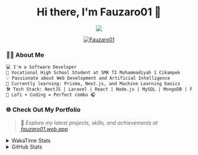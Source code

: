 <h1 align="center">Hi there, I'm Fauzaro01 👋</h1>

<p align="center">
  <img src="https://readme-typing-svg.herokuapp.com?font=Fira+Code&size=22&pause=1000&center=true&vCenter=true&width=460&lines=Full+Stack+Web+Developer;Self-Taught+Programmer;Always+Learning+New+Things;Love+to+Build+Cool+Stuff+😎" />
</p>

<p align="center">
  <a href="https://github.com/Fauzaro01">
    <img src="https://komarev.com/ghpvc/?username=Fauzaro01&label=Profile+views&color=blue&style=flat" alt="Fauzaro01" />
  </a>
</p>

### 👨‍💻 About Me

```txt
💻 I'm a Software Developer
🏫 Vocational High School Student at SMK TI Muhammadiyah 1 Cikampek
💡 Passionate about Web Development and Artificial Intelligence
🌱 Currently learning: Prisma, Next.js, and Machine Learning basics
🛠️ Tech Stack: NextJS | Laravel | React | Node.js | MySQL | MongoDB | PrismaJS
🎵 Lofi + Coding = Perfect combo 🎧
```


### 🌐 Check Out My Portfolio

> 📎 *Explore my latest projects, skills, and achievements at [fauzaro01.web.app](https://fauzaro01.web.app)*


<details>
  <summary>
     WakaTime Stats
  </summary>
  <br>
  
  <!--START_SECTION:waka-->

```txt
From: 10 September 2021 - To: 10 August 2025

Total Time: 943 hrs

JavaScript          311 hrs 5 mins  ████████▒░░░░░░░░░░░░░░░░   32.99 %
PHP                 181 hrs 37 mins ████▓░░░░░░░░░░░░░░░░░░░░   19.26 %
HTML                106 hrs 40 mins ██▓░░░░░░░░░░░░░░░░░░░░░░   11.31 %
Blade Template      86 hrs 15 mins  ██▒░░░░░░░░░░░░░░░░░░░░░░   09.15 %
EJS                 68 hrs 34 mins  █▓░░░░░░░░░░░░░░░░░░░░░░░   07.27 %
Java                41 hrs 50 mins  █░░░░░░░░░░░░░░░░░░░░░░░░   04.44 %
CSS                 36 hrs 27 mins  █░░░░░░░░░░░░░░░░░░░░░░░░   03.87 %
JSON                33 hrs 32 mins  █░░░░░░░░░░░░░░░░░░░░░░░░   03.56 %
Python              13 hrs 52 mins  ▒░░░░░░░░░░░░░░░░░░░░░░░░   01.47 %
Other               7 hrs 3 mins    ▒░░░░░░░░░░░░░░░░░░░░░░░░   00.75 %
```

<!--END_SECTION:waka-->
</details>
<details>
  <summary>
    GitHub Stats
  </summary>
  <br>
  <div align="center">
    <img src="https://github-readme-stats.vercel.app/api?username=Fauzaro01&show_icons=true&theme=algolia" alt="Fauzaro01's GitHub Stats" style="margin: 20px;" />
    <img src="https://github-readme-streak-stats.herokuapp.com/?user=Fauzaro01&theme=algolia" alt="Fauzaro01's GitHub Streak" style="margin: 20px;" />
  </div>

  <div align="center">
    <img src="https://github-readme-stats.vercel.app/api?username=Fauzaro01&show_icons=true&locale=en&count_private=true&hide_rank=true&custom_title=My%20GitHub%20Stats&disable_animations=true&theme=algolia" alt="Fauzaro01's Stars" style="margin: 20px;" />
    <img src="https://github-readme-stats.vercel.app/api/top-langs/?username=Fauzaro01&langs_count=8&theme=algolia&layout=compact" alt="Top Languages" style="margin: 20px;" />
  </div>
</details>
